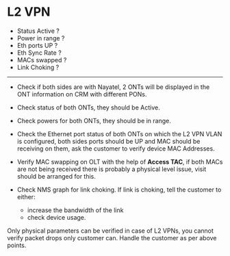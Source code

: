 # L2 VPN

- Status Active ?
- Power in range ?
- Eth ports UP ?
- Eth Sync Rate ?
- MACs swapped ?
- Link Choking ?

---

- Check if both sides are with Nayatel, 2 ONTs will be displayed in the ONT information on CRM with different PONs.

- Check status of both ONTs, they should be Active.

- Check powers for both ONTs, they should be in range.

- Check the Ethernet port status of both ONTs on which the L2 VPN VLAN is configured, both sides ports should be UP and MAC should be receiving on them, ask the customer to verify device MAC Addresses.

- Verify MAC swapping on OLT with the help of **Access TAC**, if both MACs are not being received there is probably a physical level issue, visit should be arranged for this.

- Check NMS graph for link choking. If link is choking, tell the customer to either:
    -  increase the bandwidth of the link 
    - check device usage.
 

Only physical parameters can be verified in case of L2 VPNs, you cannot verify packet drops only customer can. Handle the customer as per above points.

